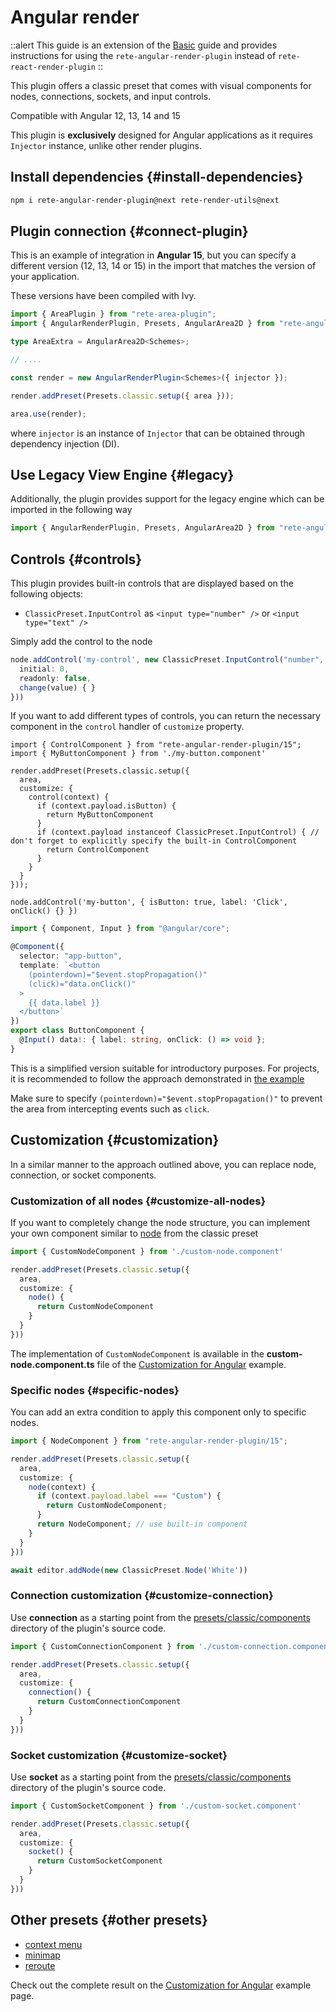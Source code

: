 # Angular render

::alert
This guide is an extension of the [Basic](/docs/guides/basic) guide and provides instructions for using the `rete-angular-render-plugin` instead of `rete-react-render-plugin`
::

This plugin offers a classic preset that comes with visual components for nodes, connections, sockets, and input controls.

Compatible with Angular 12, 13, 14 and 15

This plugin is **exclusively** designed for Angular applications as it requires `Injector` instance, unlike other render plugins.

## Install dependencies {#install-dependencies}

```bash
npm i rete-angular-render-plugin@next rete-render-utils@next
```

## Plugin connection {#connect-plugin}

This is an example of integration in **Angular 15**, but you can specify a different version (12, 13, 14 or 15) in the import that matches the version of your application.

These versions have been compiled with Ivy.

```ts
import { AreaPlugin } from "rete-area-plugin";
import { AngularRenderPlugin, Presets, AngularArea2D } from "rete-angular-render-plugin/15";

type AreaExtra = AngularArea2D<Schemes>;

// ....

const render = new AngularRenderPlugin<Schemes>({ injector });

render.addPreset(Presets.classic.setup({ area }));

area.use(render);
```

where `injector` is an instance of `Injector` that can be obtained through dependency injection (DI).

## Use Legacy View Engine {#legacy}

Additionally, the plugin provides support for the legacy engine which can be imported in the following way

```ts
import { AngularRenderPlugin, Presets, AngularArea2D } from "rete-angular-render-plugin";
```

## Controls {#controls}

This plugin provides built-in controls that are displayed based on the following objects:

- `ClassicPreset.InputControl` as `<input type="number" />` or `<input type="text" />`

Simply add the control to the node

```ts
node.addControl('my-control', new ClassicPreset.InputControl("number", {
  initial: 0,
  readonly: false,
  change(value) { }
}))
```

If you want to add different types of controls, you can return the necessary component in the `control` handler of `customize` property.

```tsx
import { ControlComponent } from "rete-angular-render-plugin/15";
import { MyButtonComponent } from './my-button.component'

render.addPreset(Presets.classic.setup({
  area,
  customize: {
    control(context) {
      if (context.payload.isButton) {
        return MyButtonComponent
      }
      if (context.payload instanceof ClassicPreset.InputControl) { // don't forget to explicitly specify the built-in ControlComponent
        return ControlComponent
      }
    }
  }
}));

node.addControl('my-button', { isButton: true, label: 'Click', onClick() {} })
```

```ts
import { Component, Input } from "@angular/core";

@Component({
  selector: "app-button",
  template: `<button
    (pointerdown)="$event.stopPropagation()"
    (click)="data.onClick()"
  >
    {{ data.label }}
  </button>`
})
export class ButtonComponent {
  @Input() data!: { label: string, onClick: () => void };
}

```

This is a simplified version suitable for introductory purposes. For projects, it is recommended to follow the approach demonstrated in [the example](/examples/angular/controls)

Make sure to specify `(pointerdown)="$event.stopPropagation()"` to prevent the area from intercepting events such as `click`.

## Customization {#customization}

In a similar manner to the approach outlined above, you can replace node, connection, or socket components.

### Customization of all nodes {#customize-all-nodes}

If you want to completely change the node structure, you can implement your own component similar to [node](https://github.com/retejs/angular-render-plugin/blob/next/src/presets/classic/components/node) from the classic preset

```ts
import { CustomNodeComponent } from './custom-node.component'

render.addPreset(Presets.classic.setup({
  area,
  customize: {
    node() {
      return CustomNodeComponent
    }
  }
}))
```

The implementation of `CustomNodeComponent` is available in the **custom-node.component.ts** file of the [Customization for Angular](/examples/angular/customization) example.

### Specific nodes {#specific-nodes}

You can add an extra condition to apply this component only to specific nodes.

```ts
import { NodeComponent } from "rete-angular-render-plugin/15";

render.addPreset(Presets.classic.setup({
  area,
  customize: {
    node(context) {
      if (context.payload.label === "Custom") {
        return CustomNodeComponent;
      }
      return NodeComponent; // use built-in component
    }
  }
}))

await editor.addNode(new ClassicPreset.Node('White'))
```

### Connection customization {#customize-connection}

Use **connection** as a starting point from the [presets/classic/components](https://github.com/retejs/angular-render-plugin/blob/next/src/presets/classic/components) directory of the plugin's source code.

```ts
import { CustomConnectionComponent } from './custom-connection.component'

render.addPreset(Presets.classic.setup({
  area,
  customize: {
    connection() {
      return CustomConnectionComponent
    }
  }
}))
```

### Socket customization {#customize-socket}

Use **socket** as a starting point from the [presets/classic/components](https://github.com/retejs/angular-render-plugin/blob/next/src/presets/classic/components) directory of the plugin's source code.

```ts
import { CustomSocketComponent } from './custom-socket.component'

render.addPreset(Presets.classic.setup({
  area,
  customize: {
    socket() {
      return CustomSocketComponent
    }
  }
}))
```

## Other presets {#other presets}

- [context menu](/docs/guides/context-menu)
- [minimap](/docs/guides/minimap)
- [reroute](/docs/guides/reroute)

Check out the complete result on the [Customization for Angular](/examples/angular/customization) example page.
